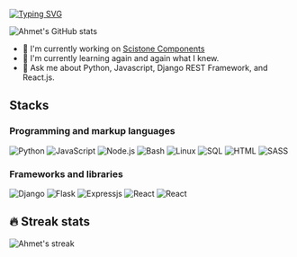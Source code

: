 
[![Typing SVG](https://readme-typing-svg.demolab.com/?lines=Hi+there,+I'm+Ahmet!+👋;I'm+a+self-taught+Full+Stack+Developer)](https://git.io/typing-svg)

![Ahmet's GitHub stats](https://github-readme-stats.vercel.app/api?username=degerahmet&theme=github_dark&show_icons=true&count_private=true&title_color=C96702&bg_color=03071E&icon_color=AACCEE&text_color=8C7C73)

- 🔭 I'm currently working on [Scistone Components](https://github.com/scistone/scistone-react-components)
- 🌱 I'm currently learning again and again what I knew.
- 💬 Ask me about Python, Javascript, Django REST Framework, and React.js.

## Stacks

### Programming and markup languages

<p>
    <img alt="Python" src="https://img.shields.io/badge/Python-14354C.svg?logo=python&logoColor=white">
    <img alt="JavaScript" src="https://img.shields.io/badge/JavaScript-F7DF1E.svg?logo=javascript&logoColor=black">
    <img alt="Node.js" src="https://img.shields.io/badge/Node.js-43853D.svg?logo=node.js&logoColor=white">
    <img alt="Bash" src="https://img.shields.io/badge/Bash-121011.svg?logo=gnu-bash&logoColor=white">
    <img alt="Linux" src="https://img.shields.io/badge/Linux-14354C.svg?logo=linux&logoColor=white">
    <img alt="SQL" src="https://custom-icon-badges.demolab.com/badge/SQL-025E8C.svg?logo=database&logoColor=white">
    <img alt="HTML" src="https://img.shields.io/badge/HTML-43853D.svg?logo=html5&logoColor=white">
    <img alt="SASS" src="https://img.shields.io/badge/Sass-hotpink.svg?logo=SASS&logoColor=white">
</p>


### Frameworks and libraries
<p>
   <img alt="Django" src="https://img.shields.io/badge/Django-092D1F.svg?logo=django&logoColor=white">
   <img alt="Flask" src="https://img.shields.io/badge/Flask-000000.svg?logo=flask&logoColor=white">
   <img alt="Expressjs" src="https://img.shields.io/badge/Express.js-404d59.svg?logo=express&logoColor=white">
   <img alt="React" src="https://img.shields.io/badge/React-20232a.svg?logo=react&logoColor=%2361DAFB">
   <img alt="React" src="https://img.shields.io/badge/React%20Native-20232a.svg?logo=react&logoColor=%2361DAFB">
</p>


## 🔥 Streak stats

<p align="left">
    <img alt="Ahmet's streak" src="https://streak-stats.demolab.com?user=degerahmet&theme=elegant&fire=DD2727"/>
  </a>
</p>


<!--
**degerahmet/degerahmet** is a ✨ _special_ ✨ repository because its `README.md` (this file) appears on your GitHub profile.

Here are some ideas to get you started:

- 🔭 I’m currently working on ...
- 🌱 I’m currently learning ...
- 👯 I’m looking to collaborate on ...
- 🤔 I’m looking for help with ...
- 💬 Ask me about ...
- 📫 How to reach me: ...
- 😄 Pronouns: ...
- ⚡ Fun fact: ...
-->
